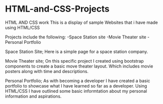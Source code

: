 # HTML-and-CSS-Projects
HTML AND CSS work 
This is a display of sample Websites that i have made using HTML/CSS

Projects include the following:
-Space Station site
-Movie Theater site
-Personal Portfolio

Space Station Site;
Here is a simple page for a space station company. 

Movie Theater site;
On this specific project I created using bootstrap components to create a basic move theater layout. Which includes movie posters along with time and descriptions.

Personal Portfolio;
As with becoming a developer I have created a basic portfolio to showcase what I have learned so far as a developer. Using HTML/CSS I have outlined some basic informtation about my personal information and aspirations. 
